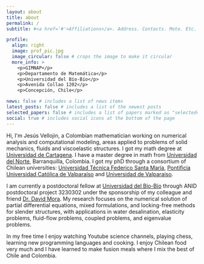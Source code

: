 ```yaml
---
layout: about
title: about
permalink: /
subtitle: #<a href='#'>Affiliations</a>. Address. Contacts. Moto. Etc.

profile:
  align: right
  image: prof_pic.jpg
  image_circular: false # crops the image to make it circular
  more_info: >
    <p>GIMNAP</p>
    <p>Departamento de Matemática</p>
    <p>Universidad del Bío-Bío</p>
    <p>Avenida Collao 1202</p>
    <p>Concepción, Chile</p>

news: false # includes a list of news items
latest_posts: false # includes a list of the newest posts
selected_papers: false # includes a list of papers marked as "selected={true}"
social: true # includes social icons at the bottom of the page
---
```


Hi, I'm Jesús Vellojin, a Colombian mathematician working on numerical analysis and computational modeling, areas 
applied to problems of solid mechanics, fluids and viscoelastic structures. I got my math degree at [Universidad de 
Cartagena](https://www.instagram.com/unicartagena/?hl=es). I have a master degree in math from [Universidad del 
Norte](https://www.uninorte.edu.co), Barranquilla, Colombia. I got my phD through 
a consortium of Chilean universities: [Universidad Técnica Federico Santa María](https://usm.cl), [Pontificia 
Universidad Católica de Valparaíso](https://www.pucv.cl) and [Universidad de Valparaíso](https://uv.cl).

I am currently a postdoctoral fellow at [Universidad del Bío-Bío](https://www.ubiobio.cl/w/) through ANID postdoctoral project 3230302 under 
the sponsorship of my colleague and friend [Dr. David Mora](http://ciencias.ubiobio.cl/dmora/). My research focuses on the numerical solution of partial 
differential equations, mixed formulations, and locking-free 
methods for slender structures, with applications in water desalination, elasticity problems, fluid-flow problems, 
coupled problems, and eigenvalue problems.

In my free time I enjoy watching Youtube science channels, playing chess, learning new programming languages and 
cooking. I enjoy Chilean food very much and I have learned to make fusion meals where I mix the best of Chile and Colombia.